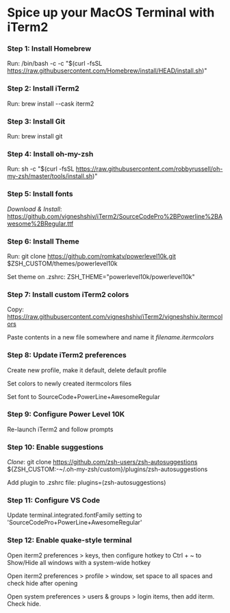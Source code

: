 # Spice up your MacOS Terminal with iTerm2

### Step 1: Install Homebrew

Run: /bin/bash -c -c "$(curl -fsSL https://raw.githubusercontent.com/Homebrew/install/HEAD/install.sh)"

### Step 2: Install iTerm2

Run: brew install --cask iterm2

### Step 3: Install Git

Run: brew install git

### Step 4: Install oh-my-zsh

Run: sh -c "$(curl -fsSL https://raw.githubusercontent.com/robbyrussell/oh-my-zsh/master/tools/install.sh)"

### Step 5: Install fonts

_Download & Install_: https://github.com/vigneshshiv/iTerm2/SourceCodePro%2BPowerline%2BAwesome%2BRegular.ttf

### Step 6: Install Theme

Run: git clone https://github.com/romkatv/powerlevel10k.git $ZSH_CUSTOM/themes/powerlevel10k

Set theme on .zshrc: ZSH_THEME="powerlevel10k/powerlevel10k"

### Step 7: Install custom iTerm2 colors

Copy: https://raw.githubusercontent.com/vigneshshiv/iTerm2/vigneshshiv.itermcolors

Paste contents in a new file somewhere and name it _filename.itermcolors_

### Step 8: Update iTerm2 preferences

Create new profile, make it default, delete default profile

Set colors to newly created itermcolors files

Set font to SourceCode+PowerLine+AwesomeRegular

### Step 9: Configure Power Level 10K

Re-launch iTerm2 and follow prompts

### Step 10: Enable suggestions

_Clone_: git clone https://github.com/zsh-users/zsh-autosuggestions ${ZSH_CUSTOM:-~/.oh-my-zsh/custom}/plugins/zsh-autosuggestions

Add plugin to .zshrc file: plugins=(zsh-autosuggestions)

### Step 11: Configure VS Code

Update terminal.integrated.fontFamily setting to 'SourceCodePro+PowerLine+AwesomeRegular'

### Step 12: Enable quake-style terminal

Open iterm2 preferences > keys, then configure hotkey to Ctrl + ~ to Show/Hide all windows with a system-wide hotkey

Open iterm2 preferences > profile > window, set space to all spaces and check hide after opening

Open system preferences > users & groups > login items, then add iterm. Check hide.
